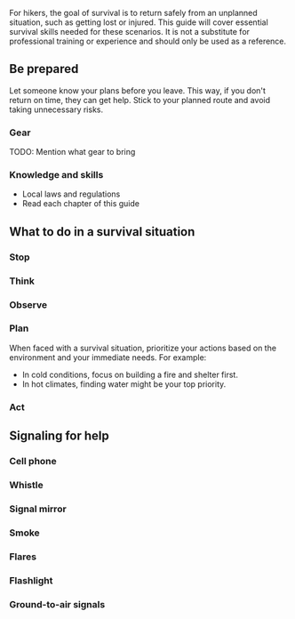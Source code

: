 For hikers, the goal of survival is to return safely from an unplanned situation, such as getting lost or injured. This guide will cover essential survival skills needed for these scenarios. It is not a substitute for professional training or experience and should only be used as a reference.

## Be prepared
Let someone know your plans before you leave. This way, if you don't return on time, they can get help. Stick to your planned route and avoid taking unnecessary risks.

### Gear
TODO: Mention what gear to bring

### Knowledge and skills
- Local laws and regulations
- Read each chapter of this guide

## What to do in a survival situation

### Stop

### Think

### Observe

### Plan
When faced with a survival situation, prioritize your actions based on the environment and your immediate needs. For example:

- In cold conditions, focus on building a fire and shelter first.
- In hot climates, finding water might be your top priority.

### Act

## Signaling for help

### Cell phone

### Whistle

### Signal mirror

### Smoke

### Flares

### Flashlight

### Ground-to-air signals
